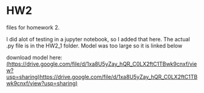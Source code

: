 # HW2

files for homework 2. 

I did alot of testing in a jupyter notebook, so I added that here. The actual .py file is in the HW2_1 folder. Model was too large so it is linked below

download model here: [(https://drive.google.com/file/d/1xa8U5yZay_hQR_C0LX2ftC1TBwk9cnxf/view?usp=sharing)https://drive.google.com/file/d/1xa8U5yZay_hQR_C0LX2ftC1TBwk9cnxf/view?usp=sharing)](https://drive.google.com/file/d/1xa8U5yZay_hQR_C0LX2ftC1TBwk9cnxf/view?usp=sharing)
